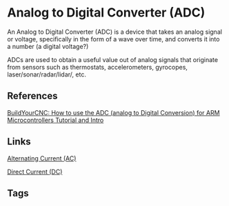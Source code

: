 # Analog to Digital Converter (ADC) 
An Analog to Digital Converter (ADC) is a device that takes an analog signal or voltage, specifically in the form of a wave over time, and converts it into a number (a digital voltage?)

ADCs are used to obtain a useful value out of analog signals that originate from sensors such as thermostats, accelerometers, gyrocopes, laser/sonar/radar/lidar/, etc.

## References
[BuildYourCNC: How to use the ADC (analog to Digital Conversion) for ARM Microcontrollers Tutorial and Intro](https://www.youtube.com/watch?v=Nbg0woJMc-Y&list=PL6PplMTH29SHgRPDufZhfMRoFwRAIrzOp&index=33)

## Links
[Alternating Current (AC)](../202110281820) 

[Direct Current (DC)](../202110281823)

## Tags
